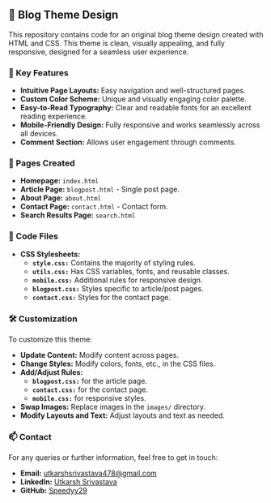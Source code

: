 ## 📄 Blog Theme Design

This repository contains code for an original blog theme design created with HTML and CSS. This theme is clean, visually appealing, and fully responsive, designed for a seamless user experience.

### 🌟 Key Features
- **Intuitive Page Layouts:** Easy navigation and well-structured pages.
- **Custom Color Scheme:** Unique and visually engaging color palette.
- **Easy-to-Read Typography:** Clear and readable fonts for an excellent reading experience.
- **Mobile-Friendly Design:** Fully responsive and works seamlessly across all devices.
- **Comment Section:** Allows user engagement through comments.

### 📄 Pages Created
- **Homepage:** `index.html`
- **Article Page:** `blogpost.html` - Single post page.
- **About Page:** `about.html`
- **Contact Page:** `contact.html` - Contact form.
- **Search Results Page:** `search.html`

### 📁 Code Files
- **CSS Stylesheets:**
  - **`style.css:`** Contains the majority of styling rules.
  - **`utils.css:`** Has CSS variables, fonts, and reusable classes.
  - **`mobile.css:`** Additional rules for responsive design.
  - **`blogpost.css:`** Styles specific to article/post pages.
  - **`contact.css:`** Styles for the contact page.

### 🛠️ Customization
To customize this theme:
- **Update Content:** Modify content across pages.
- **Change Styles:** Modify colors, fonts, etc., in the CSS files.
- **Add/Adjust Rules:**
  - **`blogpost.css:`** for the article page.
  - **`contact.css:`** for the contact page.
  - **`mobile.css:`** for responsive styles.
- **Swap Images:** Replace images in the `images/` directory.
- **Modify Layouts and Text:** Adjust layouts and text as needed.

### 📫 Contact
For any queries or further information, feel free to get in touch:
- **Email:** [utkarshsrivastava478@gmail.com](mailto:utkarshsrivastava478@gmail.com)
- **LinkedIn:** [Utkarsh Srivastava](https://www.linkedin.com/in/utkarshh29/)
- **GitHub:** [Speedyy29](https://github.com/Speedyy29)
